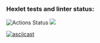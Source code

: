 ### Hexlet tests and linter status:
![Actions Status](https://github.com/antonsmolko/frontend-project-lvl1/workflows/hexlet-check/badge.svg)
<a href="https://codeclimate.com/github/codeclimate/codeclimate/maintainability"><img src="https://api.codeclimate.com/v1/badges/a99a88d28ad37a79dbf6/maintainability" /></a>

[![asciicast](https://asciinema.org/a/FHOjoCvYciSfQ1CerLqwGtoJY.svg)](https://asciinema.org/a/FHOjoCvYciSfQ1CerLqwGtoJY)